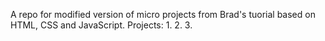 A repo for modified version of micro projects from Brad's tuorial based on HTML, CSS and JavaScript.
Projects:
1. 
2. 
3. 
